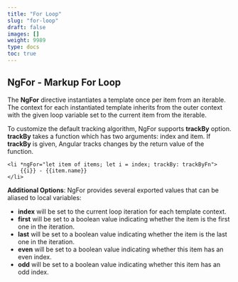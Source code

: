 ```yaml
---
title: "For Loop"
slug: "for-loop"
draft: false
images: []
weight: 9989
type: docs
toc: true
---
```


## NgFor - Markup For Loop
The **NgFor** directive instantiates a template once per item from an iterable. The context for each instantiated template inherits from the outer context with the given loop variable set to the current item from the iterable.

To customize the default tracking algorithm, NgFor supports **trackBy** option. **trackBy** takes a function which has two arguments: index and item. If **trackBy** is given, Angular tracks changes by the return value of the function.

    <li *ngFor="let item of items; let i = index; trackBy: trackByFn">
        {{i}} - {{item.name}}
    </li>

**Additional Options**: 
NgFor provides several exported values that can be aliased to local variables:

 - **index** will be set to the current loop iteration for each template context.
 - **first** will be set to a boolean value indicating whether the item is the first one in the iteration.
 - **last** will be set to a boolean value indicating whether the item is the last one in the iteration.
 - **even** will be set to a boolean value indicating whether this item has an even index.
 - **odd** will be set to a boolean value indicating whether this item has an odd index.

